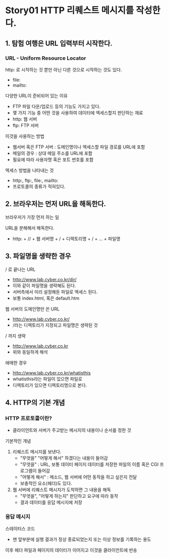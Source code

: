 # Story01 HTTP 리퀘스트 메시지를 작성한다.
## 1. 탐험 여행은 URL 입력부터 시작한다.
### URL - Uniform Resource Locator
http: 로 시작하는 것 뿐만 아닌 다른 것으로 시작하는 것도 있다.
* file:
* mailto:

다양한 URL이 준비되어 있는 이유
* FTP 파일 다운/업로드 등의 기능도 가지고 있다.
* 몇 가지 기능 중 어떤 것을 사용하여 데이터에 엑세스할지 판단하는 재료
* http: 웹 서버
* ftp: FTP 서버

이것을 사용하는 방법
* 웹서버 혹은 FTP 서버 : 도메인명이나 엑세스할 파일 경로를 URL에 포함
* 메일의 경우 : 상대 메일 주소를 URL에 포함
* 필요에 따라 사용자명 혹은 포트 번호를 포함

엑세스 방법을 나타내는 것
* http:, ftp:, file:, mailto:
* 프로토콜의 종류가 적혀있다.

## 2. 브라우저는 먼저 URL을 해독한다.
브라우저가 가장 먼저 하는 일

URL을 분해해서 해독한다.
* http: + // + 웹 서버명 + / + 디렉토리명 + / + ... + 파일명

## 3. 파일명을 생략한 경우
/ 로 끝나는 URL
* http://www.lab.cyber.co.kr/dir/
* 이와 같이 파일명을 생략해도 된다.
* 서버측에서 미리 설정해둔 파일로 엑세스 된다.
* 보통 index.html, 혹은 default.htm

웹 서버의 도메인명만 쓴 URL
* http://www.lab.cyber.co.kr/
* /라는 디렉토리가 지정되고 파일명은 생략된 것

/ 까지 생략
* http://www.lab.cyber.co.kr
* 위와 동일하게 해석

애매한 경우
* http://www.lab.cyber.co.kr/whatisthis
* whatisthis라는 파일이 있으면 파일로
* 디렉토리가 있으면 디렉토리명으로 본다.

## 4. HTTP의 기본 개념
### HTTP 프로토콜이란?
* 클라이언트와 서버가 주고받는 메시지의 내용이나 순서를 정한 것

기본적인 개념
1. 리퀘스트 메시지를 보낸다.
   * "무엇을" "어떻게 해서" 하겠다는 내용이 들어감
   * "무엇을" : URL, 보통 데이터 페이지 데이터를 저장한 파일의 이름 혹은 CGI 프로그램이 들어감
   * "어떻게 해서" : 메소드, 웹 서버에 어떤 동작을 하고 싶은지 전달
   * 보충적인 요소(헤더)도 있다.
2. 웹 서버에 리퀘스트 메시지가 도착하면 그 내용을 해독
   * "무엇을", "어떻게 하는지" 판단하고 요구에 따라 동작
   * 결과 데이터를 응답 메시지에 저장
  
### 응답 메시지
스테이터스 코드
* 맨 앞부분에 실행 결과가 정상 종료되었는지 또는 이상 정보를 기록하는 용도

이후 헤더 파일과 페이지의 데이터가 이어지고 이것을 클라이언트에 반송


